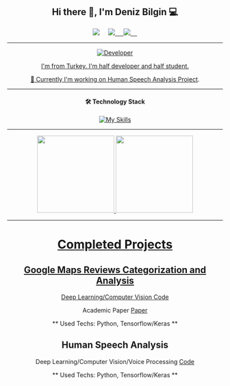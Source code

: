 <div id="header" align="center">

<h2 align='center'> Hi there 👋, I'm Deniz Bilgin 💻 </h2>
 
 
<p align='center'>
 <a href="mailto:denizbilgin156@gmail.com"><img src="https://img.shields.io/badge/Gmail-D14836?style=for-the-badge&logo=gmail&logoColor=white" /></a>&nbsp;&nbsp;&nbsp;&nbsp;
 <a href="https://www.linkedin.com/in/denizbilgin0/"><img src="https://img.shields.io/badge/linkedin-%230077B5.svg?&style=for-the-badge&logo=linkedin&logoColor=white" /</a>&nbsp;&nbsp;&nbsp;&nbsp;
<a href="https://instagram.com/denizb04"><img src="https://img.shields.io/badge/Instagram-E4405F?style=for-the-badge&logo=instagram&logoColor=white" /</a>&nbsp;&nbsp;&nbsp;&nbsp;  
 
 
---

 
 ![Developer](https://static.pingcap.com/files/2022/12/05072707/chatGPT-GitHub-banner.jpg)

I'm from Turkey. I'm half developer and half student.
 
🔭 Currently I'm working on [Human Speech Analysis Project](https://github.com/denizbilgin/Human-Speech-Analysis).

---
#### 🛠 Technology Stack

[![My Skills](https://skillicons.dev/icons?i=python,pytorch,tensorflow,java,c,cs,spring,dotnet,js,react,angular,html,css,git,postgres)](https://skillicons.dev) 
 
---


<div align="height">
  <a href="https://github.com/denizbilgin">
  <img height="180em" src="https://github-readme-stats.vercel.app/api?username=denizbilgin&show_icons=true&theme=dark"/>
  <img height="180em" src="https://github-readme-stats.vercel.app/api/top-langs/?username=denizbilgin&theme=dark&layout=compact"/>
</div> 


 
 
 ---
 
 
# Completed Projects


## Google Maps Reviews Categorization and Analysis

Deep Learning/Computer Vision [Code](https://github.com/denizbilgin/Google-Maps-Reviews-Categorization-And-Analysis)

Academic Paper [Paper](https://ybsansiklopedi.com/wp-content/uploads/2023/08/deniz_bilgin_googlemaps.pdf)

** Used Techs: Python, Tensorflow/Keras **


## Human Speech Analysis

Deep Learning/Computer Vision/Voice Processing [Code](https://github.com/denizbilgin/Human-Speech-Analysis)

** Used Techs: Python, Tensorflow/Keras **





